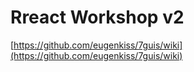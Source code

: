 # Rreact Workshop v2
[https://github.com/eugenkiss/7guis/wiki](https://github.com/eugenkiss/7guis/wiki)
